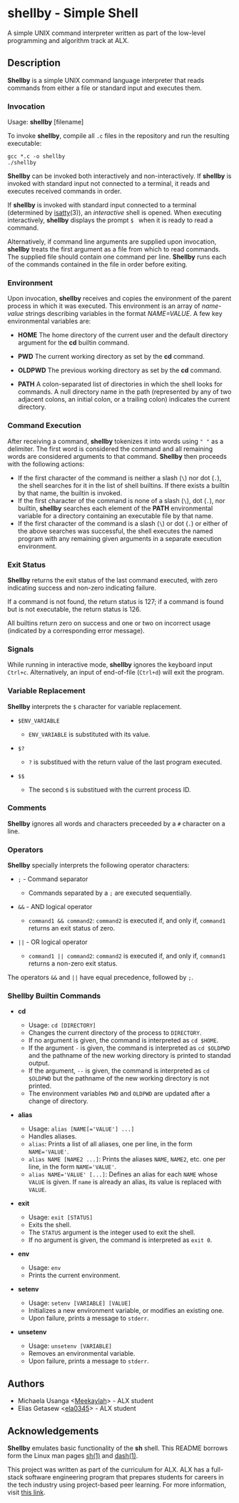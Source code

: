 # shellby - Simple Shell

A simple UNIX command interpreter written as part of the low-level programming and algorithm track at ALX.

## Description

**Shellby** is a simple UNIX command language interpreter that reads commands from either a file or standard input and executes them.

### Invocation
Usage: **shellby** [filename]

To invoke **shellby**, compile all `.c` files in the repository and run the resulting executable:

```
gcc *.c -o shellby
./shellby
```

**Shellby** can be invoked both interactively and non-interactively. If **shellby** is invoked with standard input not connected to a terminal, it reads and executes received commands in order.

If **shellby** is invoked with standard input connected to a terminal (determined by [isatty](https://linux.die.net/man/3/isatty)(3)), an *interactive* shell is opened. When executing interactively, **shellby** displays the prompt `$ ` when it is ready to read a command.

Alternatively, if command line arguments are supplied upon invocation, **shellby** treats the first argument as a file from which to read commands. The supplied file should contain one command per line. **Shellby** runs each of the commands contained in the file in order before exiting.

### Environment
Upon invocation, **shellby** receives and copies the environment of the parent process in which it was executed. This environment is an array of *name-value* strings describing variables in the format *NAME=VALUE*. A few key environmental variables are:
* **HOME**
The home directory of the current user and the default directory argument for the **cd** builtin command.

* **PWD**
The current working directory as set by the **cd** command.

* **OLDPWD**
The previous working directory as set by the **cd** command.

* **PATH**
A colon-separated list of directories in which the shell looks for commands. A null directory name in the path (represented by any of two adjacent colons, an initial colon, or a trailing colon) indicates the current directory.

### Command Execution
After receiving a command, **shellby** tokenizes it into words using `" "` as a delimiter. The first word is considered the command and all remaining words are considered arguments to that command. **Shellby** then proceeds with the following actions:
* If the first character of the command is neither a slash (`\`) nor dot (`.`), the shell searches for it in the list of shell builtins. If there exists a builtin by that name, the builtin is invoked.
* If the first character of the command is none of a slash (`\`), dot (`.`), nor builtin, **shellby** searches each element of the **PATH** environmental variable for a directory containing an executable file by that name.
* If the first character of the command is a slash (`\`) or dot (`.`) or either of the above searches was successful, the shell executes the named program with any remaining given arguments in a separate execution environment.

### Exit Status
**Shellby** returns the exit status of the last command executed, with zero indicating success and non-zero indicating failure.

If a command is not found, the return status is 127; if a command is found but is not executable, the return status is 126.

All builtins return zero on success and one or two on incorrect usage (indicated by a corresponding error message).

### Signals
While running in interactive mode, **shellby** ignores the keyboard input `Ctrl+c`. Alternatively, an input of end-of-file (`Ctrl+d`) will exit the program. 

### Variable Replacement
**Shellby** interprets the `$` character for variable replacement.
* `$ENV_VARIABLE`
  * `ENV_VARIABLE` is substituted with its value.

* `$?`
  * `?` is substitued with the return value of the last program executed.

* `$$`
  * The second `$` is substitued with the current process ID.

### Comments
**Shellby** ignores all words and characters preceeded by a `#` character on a line.

### Operators
**Shellby** specially interprets the following operator characters:
* `;` - Command separator
  * Commands separated by a `;` are executed sequentially.

* `&&` - AND logical operator
  * `command1 && command2`: `command2` is executed if, and only if, `command1` returns an exit status of zero.

* `||` - OR logical operator
  * `command1 || command2`: `command2` is executed if, and only if, `command1` returns a non-zero exit status.

The operators `&&` and `||` have equal precedence, followed by `;`.

### Shellby Builtin Commands
* **cd**
  * Usage: `cd [DIRECTORY]`
  * Changes the current directory of the process to `DIRECTORY`.
  * If no argument is given, the command is interpreted as `cd $HOME`.
  * If the argument `-` is given, the command is interpreted as `cd $OLDPWD` and the pathname of the new working directory is printed to standad output.
  * If the argument, `--` is given, the command is interpreted as `cd $OLDPWD` but the pathname of the new working directory is not printed.
  * The environment variables `PWD` and `OLDPWD` are updated after a change of directory.

* **alias**
  * Usage: `alias [NAME[='VALUE'] ...]`
  * Handles aliases.
  * `alias`: Prints a list of all aliases, one per line, in the form `NAME='VALUE'`.
  * `alias NAME [NAME2 ...]`: Prints the aliases `NAME`, `NAME2`, etc. one per line, in the form `NAME='VALUE'`.
  * `alias NAME='VALUE' [...]`: Defines an alias for each `NAME` whose `VALUE` is given. If `name` is already an alias, its value is replaced with `VALUE`.

* **exit**
  * Usage: `exit [STATUS]`
  * Exits the shell.
  * The `STATUS` argument is the integer used to exit the shell.
  * If no argument is given, the command is interpreted as `exit 0`.

* **env**
  * Usage: `env`
  * Prints the current environment.

* **setenv**
  * Usage: `setenv [VARIABLE] [VALUE]`
  * Initializes a new environment variable, or modifies an existing one.
  * Upon failure, prints a message to `stderr`.

* **unsetenv**
  * Usage: `unsetenv [VARIABLE]`
  * Removes an environmental variable.
  * Upon failure, prints a message to `stderr`.

## Authors
* Michaela Usanga <[Meekaylah](https://github.com/Meekaylah)> - ALX student
* Elias Getasew <[ela0345](https://github.com/ela0345)> - ALX student

## Acknowledgements
**Shellby** emulates basic functionality of the **sh** shell. This README borrows form the Linux man pages [sh(1)](https://linux.die.net/man/1/sh) and [dash(1)](https://linux.die.net/man/1/dash).

This project was written as part of the curriculum for ALX. ALX has a full-stack software engineering program that prepares students for careers in the tech industry using project-based peer learning. For more information, visit [this link](https://www.alxafrica.com).
